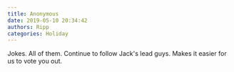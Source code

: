 ```yaml
---
title: Anonymous
date: 2019-05-10 20:34:42
authors: Ripp
categories: Holiday
---
```


 Jokes. All of them. Continue to follow Jack's lead guys. Makes it easier for us to vote you out.